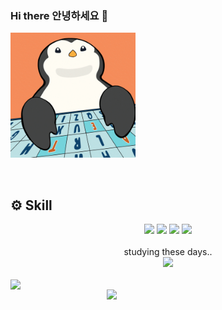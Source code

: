 <!-- introduce -->
### Hi there 안녕하세요 👋
<a href="https://github.com/jaeyumn"><img src="./static/giphy.gif" width="200"/></a>

<br/>

<!-- Skill Stack -->
## ⚙️ Skill
<div align="center">
  <img src="https://img.shields.io/badge/Java-437291?style=flat-square&logo=OpenJDK&logoColor=white"/>
  <img src="https://img.shields.io/badge/Spring Boot-6DB33F?style=flat-square&logo=springboot&logoColor=white"/>
  <img src="https://img.shields.io/badge/MySQL-4479A1?style=flat-square&logo=mysql&logoColor=white"/>
  <img src="https://img.shields.io/badge/AWS-232F3E?style=flat-square&logo=amazonaws&logoColor=white"/>
</div>

<br/>

<div align=center>
  studying these days.. 
  <br/>
  <img src="https://img.shields.io/badge/React-61DAFB?style=flat-square&logo=react&logoColor=white"/>
</div>

<br/>

<img align="left" src="http://mazassumnida.wtf/api/v2/generate_badge?boj=wkdrngodsla" width="350" height="auto" />
<img align="right" src="https://github-readme-stats.vercel.app/api/top-langs/?username=jaeyumn&layout=compact" width="350" height="auto" />
